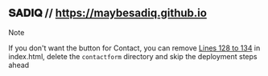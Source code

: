 ## 𝐒𝐀𝐃𝐈𝐐 // https://maybesadiq.github.io
> [!NOTE] 
> If you don't want the button for Contact, you can remove [Lines 128 to 134](index.html#L127-L134) in index.html, delete the `contactform` directory and skip the deployment steps ahead
>
